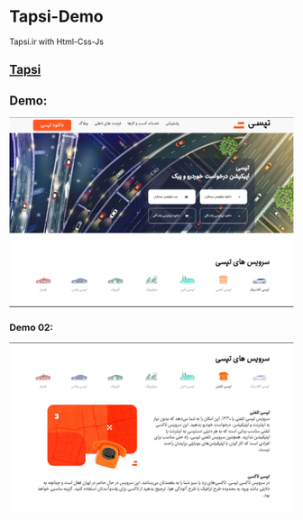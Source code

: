 # Tapsi-Demo
Tapsi.ir with Html-Css-Js

[Tapsi](https://tapsi.ir/)
---
## Demo:
<img src="assets/images/Screenshot_21.png"/>
<h3>Demo 02:</h3>
<img src="assets/images/Screenshot_22.png"/>
